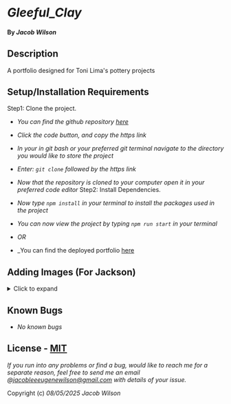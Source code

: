 # _Gleeful_Clay_

#### By _**Jacob Wilson**_

## Description

A portfolio designed for Toni Lima's pottery projects

## Setup/Installation Requirements

Step1: Clone the project.
* _You can find the github repository [here](https://github.com/JLEWilson/GleefulClay)_
* _Click the code button, and copy the https link_
* _In your in git bash or your preferred git terminal navigate to the directory you would like to store the project_
* _Enter: `git clone` followed by the https link_
* _Now that the repository is cloned to your computer open it in your preferred code editor_
Step2: Install Dependencies.
* _Now type `npm install` in your terminal to install the packages used in the project_
* _You can now view the project by typing `npm run start` in your terminal_


* _OR_
* _You can find the deployed portfolio [here](www.gleefulclay.com)

## Adding Images (For Jackson)
<details>
  <summary>Click to expand</summary>
  When making changes it is generally best to make a new git branch off of the main branch, so if the changes break some things we can undo them before adding them to the main project. For adding images this is likely unecessary, but just in case you want to try something new heres how:

  ### Getting changes from Github
  If I have made changes this is how you can get them locally without needing to get the whole project every time
  - git status (will tell you if there are any changes to the remote repository)
  - git pull (will grab the changes from the remote repository and update your local machine to match)
  

  If there are issues pulling, for instance if you have local changes that conflict you can break up the retrieval.
  git pull is a mixture of the following steps:
  - git fetch (will grab the changes but not integrate them so you can review and fix conflicts)
  - git merge (will add the changes to your local machine)

  ### Making a new branch
  From the main branch:
  - git checkout -b {branchName} (without the brackets, will make a new branch and move you to that branch)
    
  ### Adding Changes to Github
  After you add, delete or edit files this is how we can make sure that things don't break when we arent working together. You already know this just adding it here so it's together.
  - git add {file name} (stages the file changes) OR git add . (stage all file)
  - git commit -m "message about changes" (add/delete etc)
  - git push origin {branch name}

  ### Adding Images
  To add an image into one of the collections there are a few steps:
  - Add the image into the project folder: src/images/{FolderName}/image.png
  - Import the image into the photoGroups.ts file
  - Add the imported image into the collection you want to see it in. The first item in the array will be the one that determines the image used when you are viewing the collections.

  ### Adding Collections
  To add a new collection:
  - Make a new folder in the images directory
  - In photoGroups.ts add a new key/value pair to the COLLECTIONS object. The key will be used as the title of the collection, the value will be an array
  - Import the images you want to use and place them in the array (steps in adding images)

  ### Adding Changes to Github

  


</details>

## Known Bugs

* _No known bugs_

## License - [MIT](https://opensource.org/licenses/MIT)

_If you run into any problems or find a bug, would like to reach me for a separate reason, feel free to send me an email @jacobleeeugenewilson@gmail.com with details of your issue._

Copyright (c) _08/05/2025_ _Jacob Wilson_
